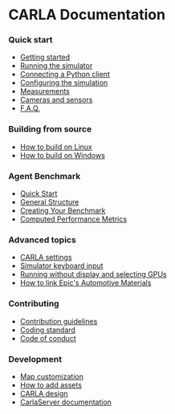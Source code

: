 <h1>CARLA Documentation</h1>

<h3>Quick start</h3>

  * [Getting started](getting_started.md)
  * [Running the simulator](running_simulator_standalone.md)
  * [Connecting a Python client](connecting_the_client.md)
  * [Configuring the simulation](configuring_the_simulation.md)
  * [Measurements](measurements.md)
  * [Cameras and sensors](cameras_and_sensors.md)
  * [F.A.Q.](faq.md)

<h3>Building from source</h3>

  * [How to build on Linux](how_to_build_on_linux.md)
  * [How to build on Windows](how_to_build_on_windows.md)

<h3> Agent Benchmark </h3>
  
  * [Quick Start](benchmark_start.md)
  * [General Structure](benchmark_structure.md)
  * [Creating Your Benchmark](benchmark_creating.md)
  * [Computed Performance Metrics](benchmark_metrics.md)
  
<h3>Advanced topics</h3>

  * [CARLA settings](carla_settings.md)
  * [Simulator keyboard input](simulator_keyboard_input.md)
  * [Running without display and selecting GPUs](carla_headless.md)
  * [How to link Epic's Automotive Materials](epic_automotive_materials.md)

<h3>Contributing</h3>

  * [Contribution guidelines](CONTRIBUTING.md)
  * [Coding standard](coding_standard.md)
  * [Code of conduct](CODE_OF_CONDUCT.md)

<h3>Development</h3>

  * [Map customization](map_customization.md)
  * [How to add assets](how_to_add_assets.md)
  * [CARLA design](carla_design.md)
  * [CarlaServer documentation](carla_server.md)
